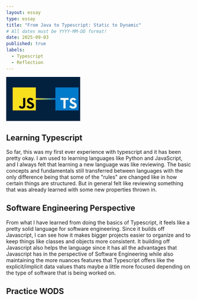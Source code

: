 ```yaml
---
layout: essay
type: essay
title: "From Java to Typescript: Static to Dynamic"
# All dates must be YYYY-MM-DD format!
date: 2025-09-03
published: true
labels:
  - Typescript
  - Reflection
---
```


<img width="200px" class="rounded float-start pe-4" src="../img/typescript/typescript1.png">

## Learning Typescript

So far, this was my first ever experience with typescript and it has been pretty okay. I am used to learning languages like Python and JavaScript, and I always felt that learning a new language was like reviewing. The basic concepts and fundamentals still transferred between languages with the only difference being that some of the "rules" are changed like in how certain things are structured. But in general felt like reviewing something that was already learned with some new properties thrown in.

## Software Engineering Perspective
From what I have learned from doing the basics of Typescript, it feels like a pretty solid language for software engineering. Since it builds off Javascript, I can see how it makes bigger projects easier to organize and to keep things like classes and objects more consistent. It building off Javascript also helps the language since it has all the advantages that Javascript has in the perspective of Software Engineering while also maintaining the more nuances features that Typescript offers like the explicit/implicit data values thats maybe a little more focused depending on the type of software that is being worked on.

## Practice WODS


## 
